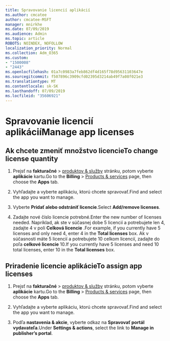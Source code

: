 ```yaml
---
title: Spravovanie licencií aplikácií
ms.author: cmcatee
author: cmcatee-MSFT
manager: mnirkhe
ms.date: 07/09/2019
ms.audience: Admin
ms.topic: article
ROBOTS: NOINDEX, NOFOLLOW
localization_priority: Normal
ms.collection: Adm_O365
ms.custom:
- "1500008"
- "2443"
ms.openlocfilehash: 01a7c0983a7feb862df4d165f78d95631103647e
ms.sourcegitcommit: f507896c3909cfd02395d3214ab49f7a08f021e3
ms.translationtype: MT
ms.contentlocale: sk-SK
ms.lasthandoff: 07/09/2019
ms.locfileid: "35606921"
---
```

# <a name="manage-app-licenses"></a><span data-ttu-id="9f6dd-102">Spravovanie licencií aplikácií</span><span class="sxs-lookup"><span data-stu-id="9f6dd-102">Manage app licenses</span></span>

## <a name="to-change-license-quantity"></a><span data-ttu-id="9f6dd-103">Ak chcete zmeniť množstvo licencie</span><span class="sxs-lookup"><span data-stu-id="9f6dd-103">To change license quantity</span></span>

1. <span data-ttu-id="9f6dd-104">Prejsť na **fakturačné** > [produktov & služby](https://go.microsoft.com/fwlink/p/?linkid=842054) stránku, potom vyberte **aplikácie** kartu.</span><span class="sxs-lookup"><span data-stu-id="9f6dd-104">Go to the **Billing** > [Products & services](https://go.microsoft.com/fwlink/p/?linkid=842054) page, then choose the **Apps** tab.</span></span>

2. <span data-ttu-id="9f6dd-105">Vyhľadajte a vyberte aplikáciu, ktorú chcete spravovať.</span><span class="sxs-lookup"><span data-stu-id="9f6dd-105">Find and select the app you want to manage.</span></span>  

3. <span data-ttu-id="9f6dd-106">Vyberte **Pridať alebo odstrániť licencie**.</span><span class="sxs-lookup"><span data-stu-id="9f6dd-106">Select **Add/remove licenses**.</span></span>

4. <span data-ttu-id="9f6dd-107">Zadajte nové číslo licencie potrebné.</span><span class="sxs-lookup"><span data-stu-id="9f6dd-107">Enter the new number of licenses needed.</span></span> <span data-ttu-id="9f6dd-108">Napríklad, ak ste v súčasnej dobe 5 licencií a potrebujete len 4, zadajte 4 v poli **Celková licencie** .</span><span class="sxs-lookup"><span data-stu-id="9f6dd-108">For example, if you currently have 5 licenses and only need 4, enter 4 in the **Total licenses** box.</span></span> <span data-ttu-id="9f6dd-109">Ak v súčasnosti máte 5 licencií a potrebujete 10 celkom licencií, zadajte do poľa **celkové licencie** 10.</span><span class="sxs-lookup"><span data-stu-id="9f6dd-109">If you currently have 5 licenses and need 10 total licenses, enter 10 in the **Total licenses** box.</span></span>

## <a name="to-assign-app-licenses"></a><span data-ttu-id="9f6dd-110">Priradenie licencie aplikácie</span><span class="sxs-lookup"><span data-stu-id="9f6dd-110">To assign app licenses</span></span>

1. <span data-ttu-id="9f6dd-111">Prejsť na **fakturačné** > [produktov & služby](https://go.microsoft.com/fwlink/p/?linkid=842054) stránku, potom vyberte **aplikácie** kartu.</span><span class="sxs-lookup"><span data-stu-id="9f6dd-111">Go to the **Billing** > [Products & services](https://go.microsoft.com/fwlink/p/?linkid=842054) page, then choose the **Apps** tab.</span></span>

2. <span data-ttu-id="9f6dd-112">Vyhľadajte a vyberte aplikáciu, ktorú chcete spravovať.</span><span class="sxs-lookup"><span data-stu-id="9f6dd-112">Find and select the app you want to manage.</span></span>  

3. <span data-ttu-id="9f6dd-113">Podľa **nastavenia & akcie**, vyberte odkaz na **Spravovať portál vydavateľa**.</span><span class="sxs-lookup"><span data-stu-id="9f6dd-113">Under **Settings & actions**, select the link to **Manage in publisher’s portal**.</span></span>